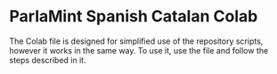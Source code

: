 
# ParlaMint Spanish Catalan Colab

The Colab file is designed for simplified use of the repository scripts, however it works in the same way. To use it, use the file and follow the steps described in it.

